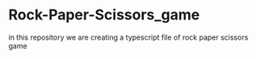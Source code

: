 # Rock-Paper-Scissors_game
in this repository we are creating a typescript file of rock paper scissors game
